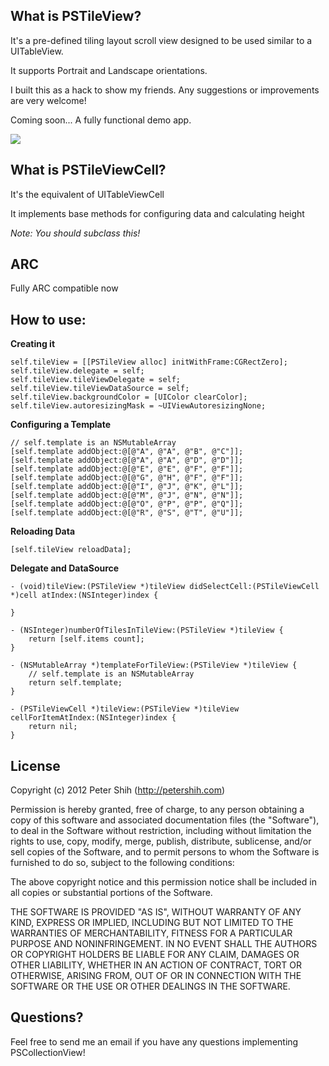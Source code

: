 What is PSTileView?
---
It's a pre-defined tiling layout scroll view designed to be used similar to a UITableView.

It supports Portrait and Landscape orientations.

I built this as a hack to show my friends. Any suggestions or improvements are very welcome!

Coming soon... A fully functional demo app.

[<img src="https://sphotos-a.xx.fbcdn.net/hphotos-ash4/479762_10152342012615565_1974962858_n.jpg" />]()

What is PSTileViewCell?
---
It's the equivalent of UITableViewCell

It implements base methods for configuring data and calculating height

*Note: You should subclass this!*

ARC
---
Fully ARC compatible now

How to use:
---
**Creating it**

    self.tileView = [[PSTileView alloc] initWithFrame:CGRectZero];
    self.tileView.delegate = self;
    self.tileView.tileViewDelegate = self;
    self.tileView.tileViewDataSource = self;
    self.tileView.backgroundColor = [UIColor clearColor];
    self.tileView.autoresizingMask = ~UIViewAutoresizingNone;

**Configuring a Template**

    // self.template is an NSMutableArray
    [self.template addObject:@[@"A", @"A", @"B", @"C"]];
    [self.template addObject:@[@"A", @"A", @"D", @"D"]];
    [self.template addObject:@[@"E", @"E", @"F", @"F"]];
    [self.template addObject:@[@"G", @"H", @"F", @"F"]];
    [self.template addObject:@[@"I", @"J", @"K", @"L"]];
    [self.template addObject:@[@"M", @"J", @"N", @"N"]];
    [self.template addObject:@[@"O", @"P", @"P", @"Q"]];
    [self.template addObject:@[@"R", @"S", @"T", @"U"]];


**Reloading Data**

    [self.tileView reloadData];

**Delegate and DataSource**

    - (void)tileView:(PSTileView *)tileView didSelectCell:(PSTileViewCell *)cell atIndex:(NSInteger)index {
    
    }

    - (NSInteger)numberOfTilesInTileView:(PSTileView *)tileView {
        return [self.items count];
    }

    - (NSMutableArray *)templateForTileView:(PSTileView *)tileView {
        // self.template is an NSMutableArray
        return self.template;
    }

    - (PSTileViewCell *)tileView:(PSTileView *)tileView cellForItemAtIndex:(NSInteger)index {
        return nil;
    }

License
---
Copyright (c) 2012 Peter Shih (http://petershih.com)

Permission is hereby granted, free of charge, to any person obtaining a copy
of this software and associated documentation files (the "Software"), to deal
in the Software without restriction, including without limitation the rights
to use, copy, modify, merge, publish, distribute, sublicense, and/or sell
copies of the Software, and to permit persons to whom the Software is
furnished to do so, subject to the following conditions:

The above copyright notice and this permission notice shall be included in
all copies or substantial portions of the Software.

THE SOFTWARE IS PROVIDED "AS IS", WITHOUT WARRANTY OF ANY KIND, EXPRESS OR
IMPLIED, INCLUDING BUT NOT LIMITED TO THE WARRANTIES OF MERCHANTABILITY,
FITNESS FOR A PARTICULAR PURPOSE AND NONINFRINGEMENT. IN NO EVENT SHALL THE
AUTHORS OR COPYRIGHT HOLDERS BE LIABLE FOR ANY CLAIM, DAMAGES OR OTHER
LIABILITY, WHETHER IN AN ACTION OF CONTRACT, TORT OR OTHERWISE, ARISING FROM,
OUT OF OR IN CONNECTION WITH THE SOFTWARE OR THE USE OR OTHER DEALINGS IN
THE SOFTWARE.

Questions?
---
Feel free to send me an email if you have any questions implementing PSCollectionView!
